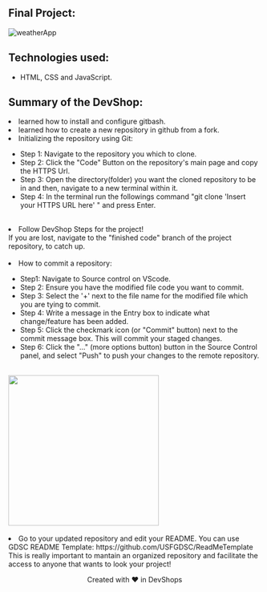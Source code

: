




## Final Project:
![weatherApp](https://github.com/USFGDSC/async-javascript/assets/98829238/221eed6d-0c3e-490c-ba34-265ae0f1ae4b)

## Technologies used:
- HTML, CSS and JavaScript.

## Summary of the DevShop:
  <li> learned how to install and configure gitbash.
  <li> learned how to create a new repository in github from a fork.
  </ul>
  <br>
  <li>Initializing the repository using Git:</li>
  <ul>
    <li>Step 1: Navigate to the repository you which to clone.</li>
    <li>Step 2: Click the "Code" Button on the repository's main page and copy the HTTPS Url.</li>
    <li>Step 3: Open the directory(folder) you want the cloned repository to be in and then, navigate to a new terminal within it.</li>
    <li>Step 4: In the terminal run the followings command "git clone 'Insert your HTTPS URL here' " and press Enter.</li>
  </ul>
  <br>
  <li>Follow DevShop Steps for the project!</li>
  If you are lost, navigate to the "finished code" branch of the project repository, to catch up.  
  <br>
  <br>
  <li>How to commit a repository:</li>
  <ul>
    <li>Step1: Navigate to Source control on VScode.</li>
    <li>Step 2: Ensure you have the modified file code you want to commit.</li>
    <li>Step 3: Select the '+' next to the file name for the modified file which you are tying to commit.</li>
    <li>Step 4: Write a message in the Entry box to indicate what change/feature has been added.</li>
    <li>Step 5: Click the checkmark icon (or "Commit" button) next to the commit message box. This will commit your staged changes.</li>
    <li>Step 6: Click the "..." (more options button)  button in the Source Control panel, and select "Push" to push your changes to the remote repository.</li>
  </ul>
  <br>
  <img src="https://github.com/USFGDSC/BoardReadMeTemplate/assets/98829238/15351354-0d53-4530-b2c6-2e0e950a5f40" height=300px />   
  <br>
  <br>
  <li>Go to your updated repository and edit your README. You can use GDSC README Template: https://github.com/USFGDSC/ReadMeTemplate</li>
  This is really important to mantain an organized repository and facilitate the access to anyone that wants to look your project!
</ol>
<br>

<p align=center>
Created with ❤️ in DevShops
</p>
